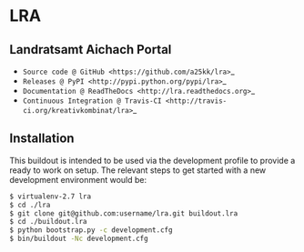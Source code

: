 # LRA
   
   ## Landratsamt Aichach Portal
   
   * `Source code @ GitHub <https://github.com/a25kk/lra>`_
   * `Releases @ PyPI <http://pypi.python.org/pypi/lra>`_
   * `Documentation @ ReadTheDocs <http://lra.readthedocs.org>`_
   * `Continuous Integration @ Travis-CI <http://travis-ci.org/kreativkombinat/lra>`_
   
   
   ## Installation
   
   This buildout is intended to be used via the development profile to provide
   a ready to work on setup. The relevant steps to get started with a new
   development environment would be:
   
   ``` bash
   $ virtualenv-2.7 lra
   $ cd ./lra
   $ git clone git@github.com:username/lra.git buildout.lra
   $ cd ./buildout.lra
   $ python bootstrap.py -c development.cfg
   $ bin/buildout -Nc development.cfg
   ```

